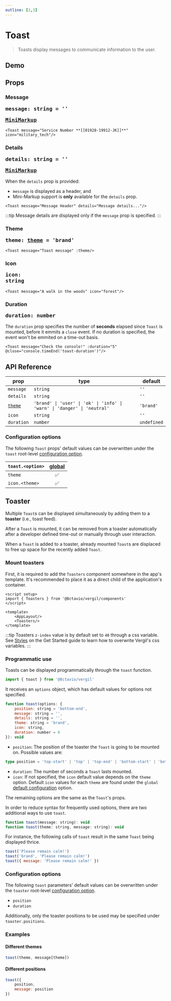 ```yaml
---
outline: [2,3]
---
```


# Toast

> Toasts display messages to communicate information to the user.

## Demo

<script setup>
import { Toast, Btn, Icon } from '@8ctavio/vergil/components'
import { ref } from 'vue'
import { toast } from '@8ctavio/vergil'

const theme = ref('brand')
console.time('toast-duration')
</script>

<Demo>
    <Btn label="Toast" @click="toast('Please remain calm!')"/>
</Demo>

<Demo>
    <Toast message="Attention traveler!" details="Lost item can be claimed on lower levels"/>
</Demo>

## Props

### Message <Badge type="tip"><pre>message: string = ''</pre></Badge> <Badge><pre>[MiniMarkup](/mini-markup)</pre></Badge>

```vue
<Toast message="Service Number **[[01928-19912-JK]]**" icon="military_tech"/>
```

<Demo>
    <Toast message="Service Number **[[01928-19912-JK]]**" icon="military_tech"/>
</Demo>

### Details <Badge type="tip"><pre>details: string = ''</pre></Badge> <Badge><pre>[MiniMarkup](/mini-markup)</pre></Badge>

When the `details` prop is provided:

- `message` is displayed as a header, and
- Mini-Markup support is **only** available for the `details` prop.

```vue
<Toast message="Message Header" details="Message details..."/>
```

<Demo>
    <Toast message="Message Header" details="Message details..."/>
</Demo>

:::tip
Message details are displayed only if the `message` prop is specified.
:::

### Theme <Badge type="tip"><pre>theme: [theme](/theme#the-theme-prop) = 'brand'</pre></Badge>

```vue
<Toast message="Toast message" :theme/>
```

<Demo>
    <Toast message="Toast message" theme="brand"/>
    <Toast message="Toast message" theme="user"/>
    <Toast message="Toast message" theme="ok"/>
    <Toast message="Toast message" theme="info"/>
    <Toast message="Toast message" theme="warn"/>
    <Toast message="Toast message" theme="danger"/>
    <Toast message="Toast message" theme="neutral"/>
</Demo>

### Icon <Badge type="tip"><pre>icon: string</pre></Badge>

```vue
<Toast message="A walk in the woods" icon="forest"/>
```

<Demo>
    <Toast message="A walk in the woods" icon="forest"/>
</Demo>

### Duration <Badge type="tip"><pre>duration: number</pre></Badge>

The `duration` prop specifies the number of **seconds** elapsed since `Toast` is mounted, before it emmits a `close` event. If no duration is specified, the event won't be emmited on a time-out basis.

```vue
<Toast message="Check the console!" :duration="5" @close="console.timeEnd('toast-duration')"/>
```

<Demo>
    <Toast message="Check the console!" :duration="5" @close="console.timeEnd('toast-duration')"/>
</Demo>

## API Reference

| prop | type | default |
| ---- | ---- | ------- |
| `message` | `string` | `''` |
| `details` | `string` | `''` |
| [`theme`](/theme#the-theme-prop) | `'brand' \| 'user' \| 'ok' \| 'info' \| 'warn' \| 'danger' \| 'neutral'` | `'brand'` |
| `icon` | `string` | `''` |
| `duration` | `number` | `undefined` |

### Configuration options

The following `Toast` props' default values can be overwritten under the `toast` root-level [configuration option](/configuration).

| `toast.<option>` | [global](/configuration#global-configuration) |
| -------------- | :---: |
| `theme` | ✅ |
| `icon.<theme>` | ✅ |

## Toaster &#8203;

Multiple `Toast`s can be displayed simultaneously by adding them to a **toaster** (i.e., toast feed).

After a `Toast` is mounted, it can be removed from a toaster automatically after a developer defined time-out or manually through user interaction.

When a `Toast` is added to a toaster, already mounted `Toast`s are displaced to free up space for the recently added `Toast`.

### Mount toasters

First, it is required to add the `Toasters` component somewhere in the app's template. It's recommended to place it as a direct child of the application's container.

```vue
<script setup>
import { Toasters } from '@8ctavio/vergil/components'
</script>

<template>
    <AppLayout/>
    <Toasters/>
</template>
```

:::tip
Toasters `z-index` value is by default set to `40` through a css variable. See [Styles](/get-started.md#styles) on the Get Started guide to learn how to overwrite Vergil's css variables.
:::

### Programmatic use

Toasts can be displayed programmatically through the `toast` function.

```js
import { toast } from '@8ctavio/vergil'
```

It receives an `options` object, which has default values for options not specified.

```js
function toast(options: {
    position: string = 'bottom-end',
    message: string = '',
    details: string = '',
    theme: string = 'brand',
    icon: string,
    duration: number = 6
}): void
```

- `position`: The position of the toaster the `Toast` is going to be mounted on. Possible values are:
```ts
type position = 'top-start' | 'top' | 'top-end' | 'bottom-start' | 'bottom' | 'bottom-end'
```
- `duration`: The number of seconds a `Toast` lasts mounted.
- `icon`: If not specified, the `icon` default value depends on the `theme` option. Default `icon` values for each `theme` are found under the `global` [default configuration](/configuration#default-configuration) option.

The remaining options are the same as the `Toast`'s props.

In order to reduce syntax for frequently used options, there are two additional ways to use `toast`.

```js
function toast(message: string): void
function toast(theme: string, message: string): void
```

For instance, the following calls of `toast` result in the same `Toast` being displayed thrice.

```js
toast('Please remain calm!')
toast('brand', 'Please remain calm!')
toast({ message: 'Please remain calm!' })
```

### Configuration options

The following `toast` parameters' default values can be overwritten under the `toaster` root-level [configuration option](/configuration).

- `position`
- `duration`

Additionally, only the toaster positions to be used may be specified under `toaster.positions`.

### Examples

#### Different themes

```js
toast(theme, message[theme])
```

<Demo>
    <Btn label="Brand" @click="toast('brand', 'Welcome!')"/>
    <Btn label="User" @click="toast('user', 'Welcome!')"/>
    <Btn label="Ok" @click="toast('ok', 'Success!')"/>
    <Btn label="Info" @click="toast('info', 'Attention!')"/>
    <Btn label="Warn" @click="toast('warn', 'Warning!')"/>
    <Btn label="Danger" @click="toast('danger', 'Error!')"/>
    <Btn label="Neutral" @click="toast('neutral', 'Notification')"/>
</Demo>


#### Different positions

```js
toast({
    position,
    message: position
})
```

<Demo>
    <div class="positions">
        <Btn label="Top-Start" @click="toast({ position: 'top-start', message: 'top-start' })"/>
        <Btn label="Top" @click="toast({ position: 'top', message: 'top' })"/>
        <Btn label="Top-End" @click="toast({ position: 'top-end', message: 'top-end' })"/>
        <Btn label="Bottom-Start" @click="toast({ position: 'bottom-start', message: 'bottom-start' })"/>
        <Btn label="Bottom" @click="toast({ position: 'bottom', message: 'bottom' })"/>
        <Btn label="Bottom-End" @click="toast({ position: 'bottom-end', message: 'bottom-end' })"/>
    </div>
</Demo>

<style>
.demo .toast p{
    margin: 0;
}
.positions{
    display: grid;
    grid-template-columns: repeat(3,auto);    
    justify-content: space-between;
    align-content: space-between;
    gap: 10px;
    height: 150px;
    width: 100%;
}
</style>